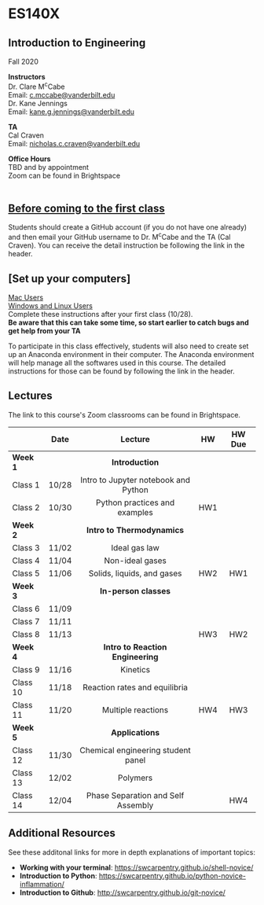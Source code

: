 # ES140X
## Introduction to Engineering
Fall 2020

**Instructors**<br/>
Dr. Clare M<sup>c</sup>Cabe  
Email: c.mccabe@vanderbilt.edu   
Dr. Kane Jennings  
Email: kane.g.jennings@vanderbilt.edu


**TA**<br/> 
Cal Craven  
Email: nicholas.c.craven@vanderbilt.edu

**Office Hours** <br/> 
TBD and by appointment  
Zoom can be found in Brightspace
<br />
<br /> 

## [Before coming to the first class](instructions/create_github_account.md)

Students should create a GitHub account (if you do not have one already) and then email your GitHub username to Dr. M<sup>c</sup>Cabe and the TA (Cal Craven). You can receive the detail instruction be following the link in the header. 
<br/>


## [Set up your computers]
[Mac Users](instructions/set_up_your_computers_MacOS.md) <br/>
[Windows and Linux Users](instructions/set_up_your_computers_Windows.md) <br/>
Complete these instructions after your first class (10/28). <br/>
**Be aware that this can take some time, so start earlier to catch bugs and get help from your TA** <br/>

To participate in this class effectively, students will also need to create set up an Anaconda environment in their computer.
The Anaconda environment will help manage all the softwares used in this course.
The detailed instructions for those can be found by following the link in the header.


## Lectures

The link to this course's Zoom classrooms can be found in Brightspace.

|                       | Date | Lecture | HW | HW Due |
| :--------------- |:-------:|:----------:|:------:|:-----------:|
| **Week 1**     |         |**Introduction**|         |               |
| Class 1          | 10/28 | Intro to Jupyter notebook and Python |    |               |
| Class 2          | 10/30 | Python practices and examples|  HW1     |               |
| **Week 2**     |         | **Intro to Thermodynamics**|         |               |
| Class 3          | 11/02 | Ideal gas law |         |               |
| Class 4          | 11/04 | Non-ideal gases |         |               |
| Class 5          | 11/06 | Solids, liquids, and gases  | HW2 | HW1 |
| **Week 3**     |         | **In-person classes** |         |               | 
| Class 6          | 11/09 |              |         |               |
| Class 7          | 11/11 |              |         |               |
| Class 8          | 11/13 |              |  HW3       |    HW2     |
| **Week 4**     |         | **Intro to Reaction Engineering** |         |               | 
| Class 9          | 11/16 | Kinetics |         |               |
| Class 10         | 11/18 | Reaction rates and equilibria |         |               |
| Class 11         | 11/20 | Multiple reactions |     HW4    |       HW3        |
| **Week 5**     |         | **Applications** |         |               |
| Class 12         | 11/30 | Chemical engineering student panel |         |               |
| Class 13         | 12/02 | Polymers|         |               |
| Class 14         | 12/04 | Phase Separation and Self Assembly|         |     HW4       |

## Additional Resources  
See these additonal links for more in depth explanations of important topics:  
- **Working with your terminal**: https://swcarpentry.github.io/shell-novice/  
- **Introduction to Python**:         https://swcarpentry.github.io/python-novice-inflammation/  
- **Introduction to Github**:          http://swcarpentry.github.io/git-novice/  
